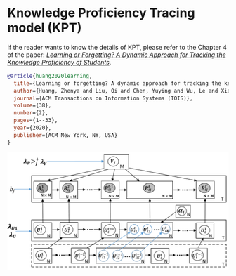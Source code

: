 # Knowledge Proficiency Tracing model (KPT)


If the reader wants to know the details of KPT, please refer to the Chapter 4 of the paper: *[Learning or Forgetting? A Dynamic Approach for Tracking the Knowledge Proficiency of Students](http://staff.ustc.edu.cn/~huangzhy/files/papers/ZhenyaHuang-TOIS2020.pdf)*.
```bibtex
@article{huang2020learning,
  title={Learning or forgetting? A dynamic approach for tracking the knowledge proficiency of students},
  author={Huang, Zhenya and Liu, Qi and Chen, Yuying and Wu, Le and Xiao, Keli and Chen, Enhong and Ma, Haiping and Hu, Guoping},
  journal={ACM Transactions on Information Systems (TOIS)},
  volume={38},
  number={2},
  pages={1--33},
  year={2020},
  publisher={ACM New York, NY, USA}
}
```

![model](_static/KPT.png)
